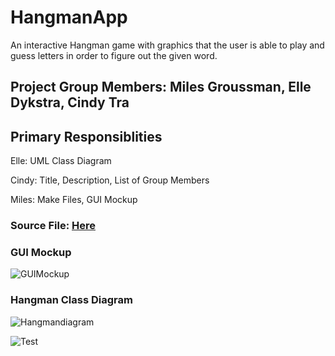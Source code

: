 # HangmanApp
An interactive Hangman game with graphics that the user is able to play and guess letters in order to figure out the given word.

## Project Group Members: Miles Groussman, Elle Dykstra, Cindy Tra

## Primary Responsiblities 
Elle: UML Class Diagram 

Cindy: Title, Description, List of Group Members 

Miles: Make Files, GUI Mockup

### Source File: [Here](https://github.com/cindydtra/HangmanApp/tree/gh-pages/src/HangmanApp)

### GUI Mockup
![GUIMockup](https://github.com/cindydtra/HangmanApp/blob/gh-pages/Images/Hangman%20GUI%20.png)

### Hangman Class Diagram
![Hangmandiagram](https://github.com/cindydtra/HangmanApp/blob/gh-pages/Images/hangman-diagram.png)

![Test](https://github.com/cindydtra/HangmanApp/blob/gh-pages/Images/hangman-diagram.png?raw=true)
